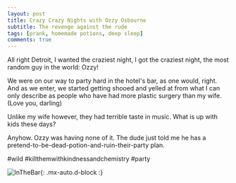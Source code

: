 ```yaml
---
layout: post
title: Crazy Crazy Nights with Ozzy Osbourne
subtitle: The revenge against the rude 
tags: [prank, homemade potions, deep sleep]
comments: true
---
```


All right Detroit, I wanted the craziest night, I got the craziest night, the most random guy in the world: Ozzy! 

We were on our way to party hard in the hotel's bar, as one would, right. And as we enter, we started getting shooed and yelled at from what I can only describe as people who have had more plastic surgery than my wife. (Love you, darling) 

Unlike my wife however, they had terrible taste in music. What is up with kids these days? 

Anyhow. Ozzy was having none of it. The dude just told me he has a pretend-to-be-dead-potion-and-ruin-their-party plan. 


#wild #killthemwithkindnessandchemistry #party



![InTheBar]("/assets/img/Ozzy.jpg"){: .mx-auto.d-block :}


